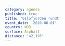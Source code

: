 ```yaml
---
category: agenda
published: true
title: 'Oslofjorden rundt'
event_date: '2020-08-01'
country: NOR
surface: Asphalt
distance: '42,195'
---
```

